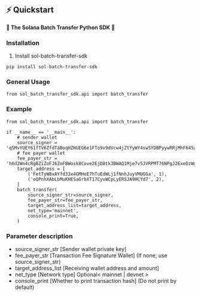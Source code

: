 ## ⚡ Quickstart

**🐍 The Solana Batch Transfer Python SDK 🐍**

### Installation

1. Install sol-batch-transfer-sdk

```
pip install sol-batch-transfer-sdk
```

### General Usage

```
from sol_batch_transfer_sdk.api import batch_transfer
```

### Example

```
from sol_batch_transfer_sdk.api import batch_transfer

if __name__ == '__main__':
	# sender wallet
    source_signer = 'qSMvYUEY61fTV6ZfdTaBoqHZHUEG6e1FTo9v9dVcw4jZtYyWY4sw5YDBPyywRRjMhF645aNbFoPZbtVFvYjA6qy'
    # fee payer wallet
    fee_payer_str = 'h6d2Wn4cRgBZiZoFJ6ZoFBWosk8Cove2EjD8tk3BWAQ1Mje7v5JVRPMT76NPgJ2ExeDzWgcYcnsQJv2WN3G37FM'
    target_address = [
        ('FetTyW8xAYfd33x4GMHoE7hTuEdWLj1fNnhJuyVMUGGa', 1),
        ('oQPnhXAbLbMuKHESaGrbXT17CyvWCpLyERSJA9HCYd7', 2),
    ]
    batch_transfer(
        source_signer_str=source_signer,
        fee_payer_str=fee_payer_str,
        target_address_list=target_address,
        net_type='mainnet',
        console_print=True,
    )
```

### Parameter description

- source_signer_str [Sender wallet private key]
- fee_payer_str [Transaction Fee Signature Wallet] (If none, use source_signer_str)
- target_address_list [Receiving wallet address and amount]
- net_type [Network type] Optional< mainnet | devnet >
- console_print [Whether to print transaction hash] (Do not print by default)